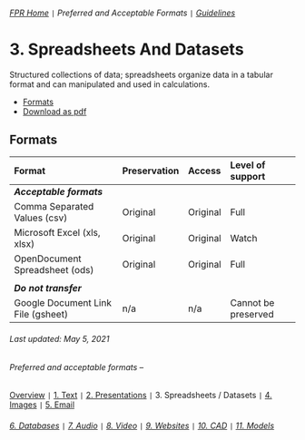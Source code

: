 ###### [FPR Home](../README.md) `|` Preferred and Acceptable Formats `|` [Guidelines](../explanations/00-intro.md)

# 3. Spreadsheets And Datasets
Structured collections of data; spreadsheets organize data in a tabular format and can manipulated and used in calculations.

- [Formats](#formats)
- [Download as pdf](../downloads/03-spreadsheets-and-datasets.pdf)

## Formats
| Format | Preservation | Access | Level of support |
| :---   | :---         | :---   | :---               |
| ***Acceptable formats*** |
| Comma Separated Values (csv) | Original | Original | Full | 
| Microsoft Excel (xls, xlsx) | Original | Original | Watch | 
| OpenDocument Spreadsheet (ods) | Original | Original | Full | 
| |
| ***Do not transfer*** |
| Google Document Link File (gsheet) | n/a | n/a | Cannot be preserved | 

###### Last updated: May 5, 2021

###### Preferred and acceptable formats –
[Overview](00-fpr.md) `|` [1. Text](01-text-documents.md) `|` [2. Presentations](02-presentations.md) `|` 3. Spreadsheets / Datasets `|` [4. Images](04-images.md) `|` [5. Email](05-email.md)
###### [6. Databases](06-databases.md) `|` [7. Audio](07-audio.md) `|` [8. Video](08-video.md) `|` [9. Websites](09-websites.md) `|` [10. CAD](10-cad.md) `|` [11. Models](11-models.md)
